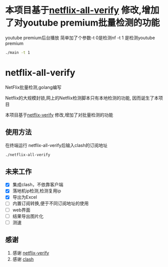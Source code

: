 # 本项目基于[netflix-all-verify](https://github.com/quzard/netflix-all-verify) 修改,增加了对youtube premium批量检测的功能

youtube premium后台播放
简单加了个参数-t 0是检测nf -t 1 是检测youtube premium

```bash
./main -t 1
```
        
# netflix-all-verify

NetFlix批量检测,golang编写

Netflix的大规模封锁,网上的Netflix检测脚本只有本地检测的功能, 因而诞生了本项目

本项目基于[netflix-verify](https://github.com/sjlleo/netflix-verify) 修改,增加了对批量检测的功能

## 使用方法
  
在终端运行 netflix-all-verify后输入clash的订阅地址

```bash
./netflix-all-verify
```

## 未来工作

- [x] 集成clash，不依靠客户端
- [x] 落地机ip检测,检测复用ip
- [x] 导出为Excel
- [ ] 内置订阅转换,便于不同订阅地址的使用
- [ ] web界面
- [ ] 结果导出图片化
- [ ] 测速

## 感谢

1. 感谢 [netflix-verify](https://github.com/sjlleo/netflix-verify)
2. 感谢 [clash](https://github.com/Dreamacro/clash)
